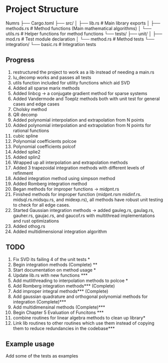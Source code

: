 # Project Structure

Numrs
├── Cargo.toml
├── src/
│   ├── lib.rs          # Main library exports
│   ├── methods.rs      # Method functions (Main mathematical algorithms)
│   └── utils.rs        # Helper functions for method functions
└── tests/
    ├── unit/
    │   ├── mod.rs      # Test module declaration
    │   └── method.rs   # Method tests
    └── integration/
        └── basic.rs    # Integration tests
## Progress
1. restructured the project to work as a lib instead of needing a main.rs 
2. lu_decomp works and passes all tests
3. utils function included for utility functions which aid SVD
4. Added all sparse marix methods
5. Added linbcg -> a conjugate gradient method for sparse systems
6. Added Vandermode and Toeplz methods both with unit test for general cases and edge cases
7. Cholsky method
8. QR decomp
9. Added polynomial interpolation and extrapolation from N points
10. Added polynomial interpolation and extrapolation from N points for rational functions
11. cubic spline
12. Polynomial coefficients polcoe
13. Polynomial coefficients polcof
14. Added splie2
15. Added splin2
16. Wrapped up all interpolation and extrapolation methods
17. Added 3 trapezoidal integration methods with different levels of refinment
18. Added integration method using simpson method
19. Added Romberg integration method
20. Began methods for improper functions -> midpnt.rs
21. Finished methods for improper function (midpnt.rsm midinf.rs. midsql.rs.midsqu.rs, and midexp.rs), all methods have robust unit testing to check for all edge cases.
22. Started Gaussian integration methods -> added gauleg.rs, gaulag.rs, gauher.rs, gaujac.rs, and gaucof.rs with multithread implementations and rust optimizations
23. Added othog.rs
24. Added multidimensional integration algorithm
## TODO 
1. Fix SVD its failing 4 of the unit tests *
2. Begin integration methods (Complete) **
3. Start documentation on method usage *
4. Update lib.rs with new functions ***
5. Add mutlithreading to interpolation methods to polcoe *
6. Add Romberg integration methods*** (Complete)
7. Add improper integral methods*** (Complete)
8. Add gaussian quadrature and orthogonal polynomial methods for integration (Complete)***
9. Add multidimensinal methods (Complete)***
10. Begin Chapter 5 Evaluation of Funcitons ***
11. combine routines for linear algebra methods to clean up library*
12. Link lib routines to other routines which use them instead of copying them to reduce redundancies in the codebase***
## Example usage
Add some of the tests as examples
